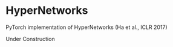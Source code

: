 # HyperNetworks
PyTorch implementation of HyperNetworks (Ha et al., ICLR 2017)

Under Construction 
